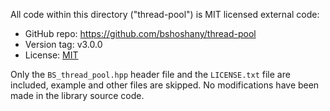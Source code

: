 All code within this directory ("thread-pool") is MIT licensed external code:

- GitHub repo: https://github.com/bshoshany/thread-pool
- Version tag: v3.0.0
- License: [MIT](LICENSE.txt)

Only the `BS_thread_pool.hpp` header file and the `LICENSE.txt` file are included, example and other files are skipped.
No modifications have been made in the library source code.
